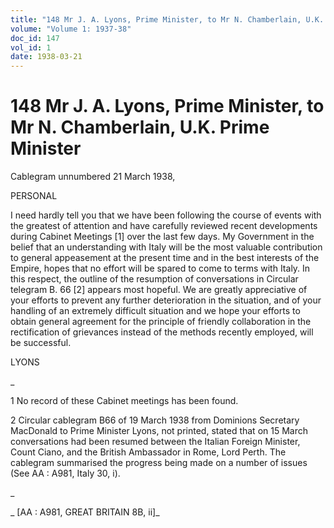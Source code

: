```yaml
---
title: "148 Mr J. A. Lyons, Prime Minister, to Mr N. Chamberlain, U.K. Prime Minister"
volume: "Volume 1: 1937-38"
doc_id: 147
vol_id: 1
date: 1938-03-21
---
```


# 148 Mr J. A. Lyons, Prime Minister, to Mr N. Chamberlain, U.K. Prime Minister

Cablegram unnumbered 21 March 1938,

PERSONAL

I need hardly tell you that we have been following the course of events with the greatest of attention and have carefully reviewed recent developments during Cabinet Meetings [1] over the last few days. My Government in the belief that an understanding with Italy will be the most valuable contribution to general appeasement at the present time and in the best interests of the Empire, hopes that no effort will be spared to come to terms with Italy. In this respect, the outline of the resumption of conversations in Circular telegram B. 66 [2] appears most hopeful. We are greatly appreciative of your efforts to prevent any further deterioration in the situation, and of your handling of an extremely difficult situation and we hope your efforts to obtain general agreement for the principle of friendly collaboration in the rectification of grievances instead of the methods recently employed, will be successful.

LYONS

_

1 No record of these Cabinet meetings has been found.

2 Circular cablegram B66 of 19 March 1938 from Dominions Secretary MacDonald to Prime Minister Lyons, not printed, stated that on 15 March conversations had been resumed between the Italian Foreign Minister, Count Ciano, and the British Ambassador in Rome, Lord Perth. The cablegram summarised the progress being made on a number of issues (See AA : A981, Italy 30, i).

_

_ [AA : A981, GREAT BRITAIN 8B, ii]_
